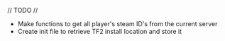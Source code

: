 // TODO //
- Make functions to get all player's steam ID's from the current server
- Create init file to retrieve TF2 install location and store it
